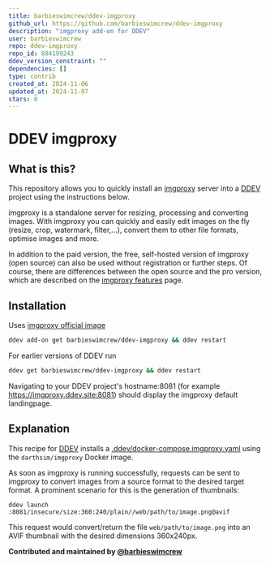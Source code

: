 ```yaml
---
title: barbieswimcrew/ddev-imgproxy
github_url: https://github.com/barbieswimcrew/ddev-imgproxy
description: "imgproxy add-on for DDEV"
user: barbieswimcrew
repo: ddev-imgproxy
repo_id: 884199243
ddev_version_constraint: ""
dependencies: []
type: contrib
created_at: 2024-11-06
updated_at: 2024-11-07
stars: 0
---
```


# DDEV imgproxy

## What is this?

This repository allows you to quickly install an [imgproxy](https://imgproxy.net/) server into a [DDEV](https://ddev.readthedocs.io) project using the instructions below.

imgproxy is a standalone server for resizing, processing and converting images. With imgproxy you can quickly and easily edit images on the fly (resize, crop, watermark, filter,...), convert them to other file formats, optimise images and more.

In addition to the paid version, the free, self-hosted version of imgproxy (open source) can also be used without registration or further steps. Of course, there are differences between the open source and the pro version, which are described on the [imgproxy features](https://imgproxy.net/features/) page. 

## Installation

Uses [imgproxy official image](https://hub.docker.com/r/darthsim/imgproxy/)


```sh
ddev add-on get barbieswimcrew/ddev-imgproxy && ddev restart
```

For earlier versions of DDEV run

```sh
ddev get barbieswimcrew/ddev-imgproxy && ddev restart
```


Navigating to your DDEV project's hostname:8081 (for example https://imgproxy.ddev.site:8081) should display the imgproxy default landingpage.

## Explanation

This recipe for [DDEV](https://ddev.readthedocs.io) installs a [.ddev/docker-compose.imgproxy.yaml](https://github.com/barbieswimcrew/ddev-imgproxy/blob/main/docker-compose.imgproxy.yaml) using the `darthsim/imgproxy` Docker image.

As soon as imgproxy is running successfully, requests can be sent to imgproxy to convert images from a source format to the desired target format. A prominent scenario for this is the generation of thumbnails:

```
ddev launch :8081/insecure/size:360:240/plain//web/path/to/image.png@avif
```

This request would convert/return the file `web/path/to/image.png` into an AVIF thumbnail with the desired dimensions 360x240px.

**Contributed and maintained by [@barbieswimcrew](https://github.com/barbieswimcrew)**
